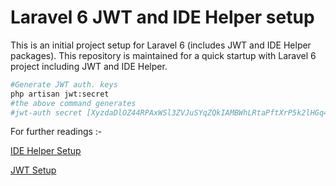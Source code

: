 # Laravel 6 JWT and IDE Helper setup

This is an initial project setup for Laravel 6 (includes JWT and IDE Helper packages). This repository is maintained for a quick startup with Laravel 6 project including JWT and IDE Helper.

```bash
#Generate JWT auth. keys
php artisan jwt:secret
#the above command generates
#jwt-auth secret [XyzdaDlOZ44RPAxWSl3ZVJuSYqZQkIAMBWhLRtaPftXrP5k2lHGq4QeiG11Q92S] set successfully.
```


For further readings :-

[IDE Helper Setup](./README/IDE-HELPER.md)

[JWT Setup](./README/JWT.md)




